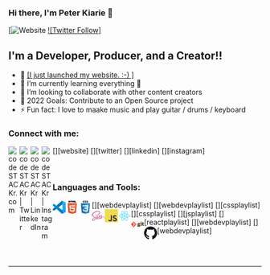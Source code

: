### Hi there, I'm Peter Kiarie 👋 

[![Website](https://frontcode.netlify.app/)
[![Twitter Follow]](https://twitter.com/home)

## I'm a Developer, Producer, and a Creator!!

- 🔭 [[I just launched my website. :-) ]](https://frontcode.netlify.app/)
- 🌱 I’m currently learning everything 🤣
- 👯 I’m looking to collaborate with other content creators
- 🥅 2022 Goals: Contribute to an Open Source project
- ⚡ Fun fact: I love to maake music and play guitar / drums / keyboard

### Connect with me:

[<img align="left" alt="codeSTACKr.com" width="22px" src="https://frontcode.netlify.app/" />][website]
[<img align="left" alt="codeSTACKr | Twitter" width="22px" src="https://twitter.com/home" />][twitter]
[<img align="left" alt="codeSTACKr | LinkedIn" width="22px" src="https://www.linkedin.com/in/ace-kiarie-875562146/" />][linkedin]
[<img align="left" alt="codeSTACKr | Instagram" width="22px" src="" />][instagram]

<br />

### Languages and Tools:

[<img align="left" alt="Visual Studio Code" width="26px" src="https://raw.githubusercontent.com/github/explore/80688e429a7d4ef2fca1e82350fe8e3517d3494d/topics/visual-studio-code/visual-studio-code.png" />][webdevplaylist]
[<img align="left" alt="HTML5" width="26px" src="https://raw.githubusercontent.com/github/explore/80688e429a7d4ef2fca1e82350fe8e3517d3494d/topics/html/html.png" />][webdevplaylist]
[<img align="left" alt="CSS3" width="26px" src="https://raw.githubusercontent.com/github/explore/80688e429a7d4ef2fca1e82350fe8e3517d3494d/topics/css/css.png" />][cssplaylist]
[<img align="left" alt="Sass" width="26px" src="https://raw.githubusercontent.com/github/explore/80688e429a7d4ef2fca1e82350fe8e3517d3494d/topics/sass/sass.png" />][cssplaylist]
[<img align="left" alt="JavaScript" width="26px" src="https://raw.githubusercontent.com/github/explore/80688e429a7d4ef2fca1e82350fe8e3517d3494d/topics/javascript/javascript.png" />][jsplaylist]
[<img align="left" alt="React" width="26px" src="https://raw.githubusercontent.com/github/explore/80688e429a7d4ef2fca1e82350fe8e3517d3494d/topics/react/react.png" />][reactplaylist]
[<img align="left" alt="Git" width="26px" src="https://raw.githubusercontent.com/github/explore/80688e429a7d4ef2fca1e82350fe8e3517d3494d/topics/git/git.png" />][webdevplaylist]
[<img align="left" alt="GitHub" width="26px" src="https://raw.githubusercontent.com/github/explore/78df643247d429f6cc873026c0622819ad797942/topics/github/github.png" />][webdevplaylist]

<br />
<br />

---
